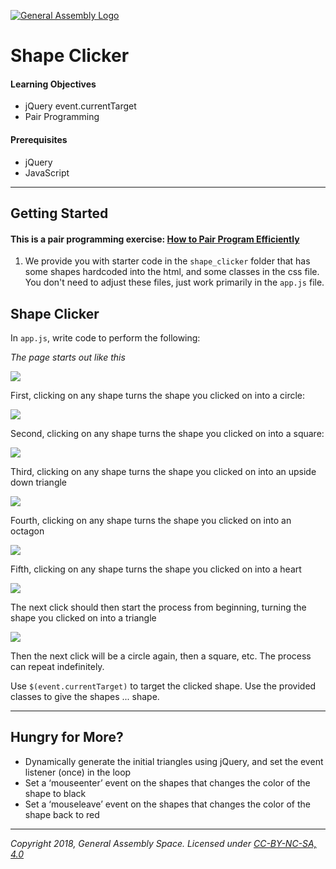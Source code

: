 [![General Assembly Logo](/ga_cog.png)](https://generalassemb.ly)

# Shape Clicker

#### Learning Objectives

- jQuery event.currentTarget
- Pair Programming

#### Prerequisites

- jQuery
- JavaScript

---

## Getting Started

#### This is a pair programming exercise: [How to Pair Program Efficiently](https://www.wikihow.com/Pair-Program)

1. We provide you with starter code in the `shape_clicker` folder that has some shapes hardcoded into the html, and some classes in the css file. You don't need to adjust these files, just work primarily in the `app.js` file.

## Shape Clicker 

In `app.js`, write code to perform the following: 

_The page starts out like this_

![](https://i.imgur.com/X3y7Uqn.png)


First, clicking on any shape turns the shape you clicked on into a circle:

![](https://i.imgur.com/udRczSn.png)

Second, clicking on any shape turns the shape you clicked on into a square:

![](https://i.imgur.com/Tu1As1l.png)

Third, clicking on any shape turns the shape you clicked on into an upside down triangle

![](https://i.imgur.com/dxoLFSD.png)

Fourth, clicking on any shape turns the shape you clicked on into an octagon

![](https://i.imgur.com/iL3vdfs.png)

Fifth, clicking on any shape turns the shape you clicked on into a heart

![](https://i.imgur.com/2GEK936.png)

The next click should then start the process from beginning, turning the shape you clicked on into a triangle

![](https://i.imgur.com/mB2xpLi.png)

Then the next click will be a circle again, then a square, etc. The process can repeat indefinitely.

Use `$(event.currentTarget)` to target the clicked shape. Use the provided classes to give the shapes ... shape.

---

## Hungry for More?

- Dynamically generate the initial triangles using jQuery, and set the event listener (once) in the loop
- Set a ‘mouseenter’ event on the shapes that changes the color of the shape to black
- Set a ‘mouseleave’ event on the shapes that changes the color of the shape back to red

---

*Copyright 2018, General Assembly Space. Licensed under [CC-BY-NC-SA, 4.0](https://creativecommons.org/licenses/by-nc-sa/4.0/)*

